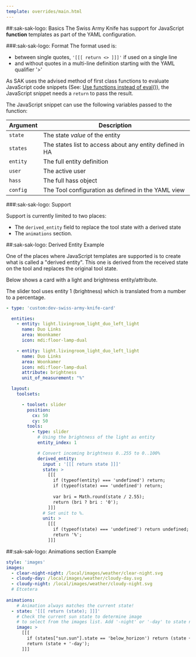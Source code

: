 ```yaml
---
template: overrides/main.html
---
```

<!-- GT/GL -->

##:sak-sak-logo: Basics
The Swiss Army Knife has support for JavaScript **function** templates as part of the YAML configuration.


###:sak-sak-logo: Format
The format used is:

- between single quotes, `'[[[ return <> ]]]'` if used on a single line
- and without quotes in a multi-line definition starting with the YAML qualifier '>'

As SAK uses the advised method of first class functions to evaluate JavaScript code snippets (See: [Use functions instead of eval()](https://developer.mozilla.org/en-US/docs/Web/JavaScript/Reference/Global_Objects/eval)), the JavaScript snippet needs a `return` to pass the result.

The JavaScript snippet can use the following variables passed to the function:

| Argument | Description |
| -------- | ----------- |
| `state`  | The state *value* of the entity |
| `states` | The states list to access about any entity defined in HA |
| `entity` | The full entity definition |
| `user`   | The active user |
| `hass`   | The full hass object |
| `config` | The Tool configuration as defined in the YAML view |

###:sak-sak-logo: Support

Support is currently limited to two places:

- The `derived_entity` field to replace the tool state with a derived state
- The `animations` section.

##:sak-sak-logo: Derived Entity Example

One of the places where JavaScript templates are supported is to create what is called a "derived entity".
This one is derived from the received state on the tool and replaces the original tool state.

Below shows a card with a light and brightness entity/attribute.

The slider tool uses entity 1 (brightness) which is translated from a number to a percentage.

```yaml title="view-sake2.yml" linenums="1" hl_lines="13 29 31 40"
- type: 'custom:dev-swiss-army-knife-card'

  entities: 
    - entity: light.livingroom_light_duo_left_light
      name: Duo Links
      area: Woonkamer
      icon: mdi:floor-lamp-dual

    - entity: light.livingroom_light_duo_left_light
      name: Duo Links
      area: Woonkamer
      icon: mdi:floor-lamp-dual
      attribute: brightness
      unit_of_measurement: "%"

  layout:
    toolsets:

      - toolset: slider
        position:
          cx: 50
          cy: 50
        tools:
          - type: slider
            # Using the brightness of the light as entity
            entity_index: 1

            # Convert incoming brightness 0..255 to 0..100%
            derived_entity:
              input : '[[[ return state ]]]'
              state: >
                [[[
                  if (typeof(entity) === 'undefined') return;
                  if (typeof(state) === 'undefined') return;
                  
                  var bri = Math.round(state / 2.55);
                  return (bri ? bri : '0');
                ]]]
              # Set unit to %.
              unit: >
                [[[
                  if (typeof(state) === 'undefined') return undefined;
                  return '%';
                ]]]
```

##:sak-sak-logo: Animations section Example

```yaml title="view-sake1.yml" linenums="1" hl_lines="8 10 13"
style: 'images'
images:
  - clear-night-night: /local/images/weather/clear-night.svg
  - cloudy-day: /local/images/weather/cloudy-day.svg
  - cloudy-night: /local/images/weather/cloudy-night.svg
  # Etcetera
  
animations:
    # Animation always matches the current state!
  - state: '[[[ return (state); ]]]'
    # Check the current sun state to determine image
    # to select from the images list. Add '-night' or '-day' to state name.
    image: >
      [[[
        if (states["sun.sun"].state == 'below_horizon') return (state + '-night');
        return (state + '-day');
      ]]]
```

